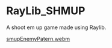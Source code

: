 # RayLib_SHMUP
A shoot em up game made using Raylib.

[smupEnemyPatern.webm](https://user-images.githubusercontent.com/34002600/180650172-53ed66bb-1ce0-4cba-87d0-62e4ad2283ba.webm)

